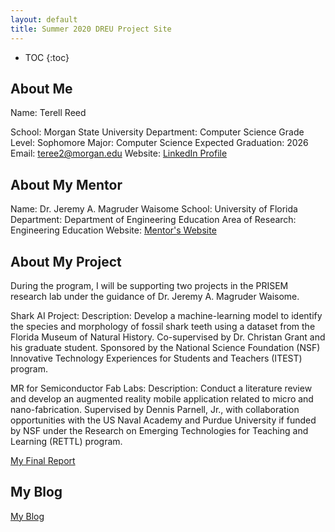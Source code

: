 ```yaml
---
layout: default
title: Summer 2020 DREU Project Site
---
```


* TOC
{:toc}

## About Me

Name: Terell Reed

School: Morgan State University
Department: Computer Science
Grade Level: Sophomore
Major: Computer Science
Expected Graduation: 2026
Email: teree2@morgan.edu
Website: [LinkedIn Profile](https://www.linkedin.com/in/terell-reed-140377263/)

## About My Mentor

Name: Dr. Jeremy A. Magruder Waisome
School: University of Florida
Department: Department of Engineering Education
Area of Research: Engineering Education
Website: [Mentor's Website](https://www.jeremywaisome.com/)

## About My Project

During the program, I will be supporting two projects in the PRISEM research lab under the guidance of Dr. Jeremy A. Magruder Waisome.

Shark AI Project:
Description: Develop a machine-learning model to identify the species and morphology of fossil shark teeth using a dataset from the Florida Museum of Natural History. Co-supervised by Dr. Christan Grant and his graduate student. Sponsored by the National Science Foundation (NSF) Innovative Technology Experiences for Students and Teachers (ITEST) program.

MR for Semiconductor Fab Labs:
Description: Conduct a literature review and develop an augmented reality mobile application related to micro and nano-fabrication. Supervised by Dennis Parnell, Jr., with collaboration opportunities with the US Naval Academy and Purdue University if funded by NSF under the Research on Emerging Technologies for Teaching and Learning (RETTL) program.

[My Final Report](files/finalreport.pdf)

## My Blog

[My Blog](blog.html)
